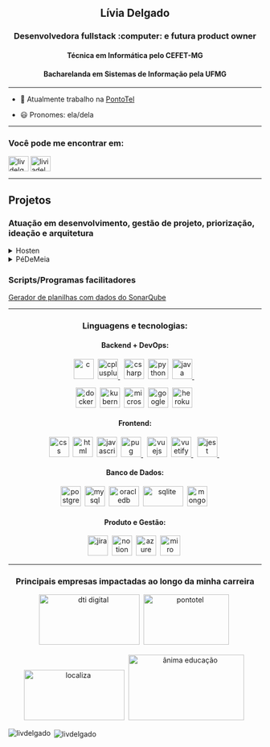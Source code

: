 <h2 align="center">Lívia Delgado</h2>
<h3 align="center">Desenvolvedora fullstack :computer: e futura product owner</h3>
<h4 align="center">Técnica em Informática pelo CEFET-MG</h4>
<h4 align="center">Bacharelanda em Sistemas de Informação pela UFMG</h4>

------------------------------------------------
- 🔭 Atualmente trabalho na [PontoTel](https://www.pontotel.com.br)

- :smiley: Pronomes: ela/dela
------------------------------------------------

<h3 align="left">Você pode me encontrar em:</h3>
<p align="left">
<a href="https://codepen.io/livdelgado" target="blank"><img align="center" src="https://cdn.jsdelivr.net/npm/simple-icons@3.0.1/icons/codepen.svg" alt="livdelgado" height="30" width="40" /></a>
<a href="https://linkedin.com/in/liviadelgado" target="blank"><img align="center" src="https://cdn.jsdelivr.net/npm/simple-icons@3.0.1/icons/linkedin.svg" alt="liviadelgado" height="30" width="40" /></a>
</p>

-----------------------------------------------
## Projetos

### Atuação em desenvolvimento, gestão de projeto, priorização, ideação e arquitetura
<details>
  <summary>Hosten</summary>
  
  Sistema de gestão interna de estabelecimentos de hospedagem (hotéis, pousadas, hostels, entre outros)
  
  Desenvolvido como Trabalho de Conclusão de Curso de Informática no CEFET-MG, em 2018, em conjunto com [Emanuela Amorim](https://github.com/emanuelaaj), [Joice Sena](https://github.com/joicesena) e [Nícolas Parreiras](https://github.com/niscolas). Logo por [Igor Martins](https://github.com/igormartins4)
  
  [Link do projeto no github](https://github.com/LivDelgado/hosten-tcc)
</details>

<details>
  <summary>PéDeMeia</summary>
  Aplicativo mobile de controle financeiro e educação financeira, que permite ao usuário trazer a experiência virtual gamificada, por meio do estabelecimento de metas e de conquistas, para a vida real, trocando suas moedas virtuais por produtos. Assim, ele aprende a economizar sabendo que está sempre ganhando com isso.
  
  
  Desenvolvido em conjunto com [Aline Cristina](https://github.com/AlineCristinaPinto), [Eduardo Cotta](https://github.com/EduardoCotta), [Igor Martins](https://github.com/igormartins4) e [Ruan Bertuce](https://github.com/RuanBertuce).
  
  
  Surgiu a ideia do PéDeMeia a partir do desafio proposto pela Flourish no [MegaHack 2.0](https://www.megahack.com.br/resultados-2-edicao/): incentivar jovens brasileiros a poupar, investir, e entender suas finanças. Ficamos em 5º lugar no desafio!
  
  Foram 11 dias de ideação, prototipagem, projeto e desenvolvimento. Uma experiência divertida e que rendeu muitas reflexões, muitas discussões e muitos feedbacks.

  #### Pitch
  [![Pitch Pé de Meia](http://img.youtube.com/vi/ThwEpCUbq9I/0.jpg)](http://www.youtube.com/watch?v=ThwEpCUbq9I)
</details>

### Scripts/Programas facilitadores
[Gerador de planilhas com dados do SonarQube](https://github.com/dtidigitalcrafters/sonarqube-spreadsheet-generator)


-----------------------------------------------
<h3 align="center">Linguagens e tecnologias:</h3>

<h4 align="center">Backend + DevOps:</h4>

<p align="center">
  <a href="https://www.cprogramming.com/" target="_blank"><img src="https://img.icons8.com/color/48/000000/c-programming.png" alt="c" width="40" height="40" /></a>&nbsp;
  <a href="https://www.w3schools.com/cpp/" target="_blank"> <img src="https://img.icons8.com/color/48/000000/c-plus-plus-logo.png" alt="cplusplus" width="40" height="40" /> </a>&nbsp;
  <a href="https://docs.microsoft.com/en-us/dotnet/csharp/" target="_blank"> <img src="https://img.icons8.com/color/48/000000/c-sharp-logo-2.png" alt="csharp" width="40" height="40" /></a>&nbsp;
  <a href="https://www.python.org/" target="_blank"><img src="https://img.icons8.com/color/64/000000/python.png" alt="python" width="40" height="40" /></a>&nbsp;
  <a href="https://www.java.com/pt-BR/" target="_blank"> <img src="https://img.icons8.com/dusk/64/000000/java-coffee-cup-logo.png" alt="java" width="40" height="40" /> </a>&nbsp;
</p>

<p align="center">
  <a href="https://www.docker.com/" target="_blank"> <img src="https://img.icons8.com/dusk/64/000000/docker.png" alt="docker" width="40" height="40" /></a>&nbsp;
  <a href="https://kubernetes.io/" target="_blank"><img src="https://img.icons8.com/color/48/000000/kubernetes.png" alt="kubernetes" width="40" height="40" /></a>&nbsp;
  <a href="https://azure.microsoft.com/en-us/" target="_blank"><img src="https://img.icons8.com/color/48/000000/azure-1.png" alt="microsoft azure" width="40" height="40" /></a>&nbsp;
  <a href="https://cloud.google.com/" target="_blank"><img src="https://img.icons8.com/fluent/48/000000/google-cloud.png" alt="google cloud" width="40" height="40" /></a>&nbsp;
  <a href="https://www.heroku.com/" target="_blank"><img src="https://img.icons8.com/color/48/000000/heroku.png" alt="heroku" width="40" height="40" /></a>&nbsp;
</p>


<h4 align="center">Frontend:</h4>
<p align="center">
  <a href="https://www.w3schools.com/css/" target="_blank"><img src="https://img.icons8.com/dusk/64/000000/css3.png" alt="css" width="40" height="40" /></a>&nbsp;
  <a href="https://www.w3schools.com/html/" target="_blank"><img src="https://img.icons8.com/dusk/64/000000/html-5.png" alt="html" width="40" height="40" /></a>&nbsp;
  <a href="https://www.heroku.com/" target="_blank"><img src="https://img.icons8.com/color/48/000000/javascript.png" alt="javascript" width="40" height="40" /></a>&nbsp;
  <a href="https://pugjs.org" target="_blank"> <img src="https://cdn.worldvectorlogo.com/logos/pug.svg" alt="pug" width="40" height="40" /> </a>&nbsp;
  <a href="https://vuejs.org/" target="_blank"><img src="https://img.icons8.com/color/48/000000/vue-js.png" alt="vuejs" width="40" height="40" /></a>&nbsp;
  <a href="https://vuetifyjs.com/en/" target="_blank"> <img src="https://bestofjs.org/logos/vuetify.svg" alt="vuetify" width="40" height="40"/> </a>&nbsp;
  <a href="https://jestjs.io" target="_blank"> <img src="https://www.vectorlogo.zone/logos/jestjsio/jestjsio-icon.svg" alt="jest" width="40" height="40"/> </a>&nbsp;
</p>

<h4 align="center">Banco de Dados:</h4>
<p align="center">
  <a href="https://www.postgresql.org/" target="_blank"><img src="https://img.icons8.com/color/48/000000/postgreesql.png" alt="postgresql" width="40" height="40" /></a>&nbsp;
  <a href="https://www.mysql.com/" target="_blank"><img src="https://img.icons8.com/ios-filled/50/000000/mysql-logo.png" alt="mysql" width="40" height="40" /></a>&nbsp;
  <a href="https://www.oracle.com/database/" target="_blank"><img src="https://img.icons8.com/color/48/000000/oracle-logo.png" alt="oracledb" width="60" height="40" /></a>&nbsp;
  <a href="https://www.sqlite.org/index.html" target="_blank"><img src="https://www.sqlite.org/images/sqlite370_banner.gif" alt="sqlite" width="80" height="40" /></a>&nbsp;
  <a href="https://www.mongodb.com/" target="_blank"><img src="https://img.icons8.com/color/48/000000/mongodb.png" alt="mongodb" width="40" height="40" /></a>&nbsp;
</p>

<h4 align="center">Produto e Gestão:</h4>
<p align="center">
  <a href="https://www.atlassian.com/software/jira" target="_blank"><img src="https://img.icons8.com/nolan/64/jira.png" alt="jira" width="40" height="40" /></a>&nbsp;
  <a href="https://www.notion.so/" target="_blank"><img src="https://img.icons8.com/nolan/64/notion.png" alt="notion" width="40" height="40" /></a>&nbsp;
  <a href="https://azure.microsoft.com/en-us/services/devops/" target="_blank"><img src="https://img.icons8.com/color/48/000000/azure-1.png" alt="azure devops/vsts" width="40" height="40" /></a>&nbsp;
  <a href="https://miro.com/" target="_blank"><img src="https://bit.ly/38hJBBp" alt="miro" width="40" height="40" /></a>&nbsp;
</p>

-------------------------------------------
<h3 align="center">Principais empresas impactadas ao longo da minha carreira</h3>
<p align="center" justify="center">
  <a href="https://www.dtidigital.com.br/" target="_blank"><img src="https://www.dtidigital.com.br/wp-content/uploads/2018/01/bloggif_5a5f5ebe6d4ed.jpeg" alt="dti digital" width="200" height="100" /></a>&nbsp;
  <a href="https://www.pontotel.com.br/" target="_blank"><img src="https://cdn.pontotel.com.br/wp-content/uploads/2020/05/gen_logo_26fffaab80f60db1b12ef1e67fd0f0c7.png" alt="pontotel" width="170" height="100" /></a>&nbsp;
  <br />
  <br />
  <a href="https://www.localiza.com/brasil/pt-br" target="_blank"><img src="https://upload.wikimedia.org/wikipedia/pt/c/c8/Logotipo_da_Localiza_em_2014.png" alt="localiza" width="200" height="100" /></a>&nbsp;
  <a href="https://animaeducacao.com.br/" target="_blank"><img src="https://monitordomercado.com.br/api/v1/image/large/1515090111055_2239edf0-f17c-11e7-a4d6-f3e584d73d12.jpg" alt="ânima educação" width="230" height="130" /></a>&nbsp;

</p>

<p><img align="left" src="https://github-readme-stats.vercel.app/api/top-langs?username=livdelgado&show_icons=true&locale=en&layout=compact" alt="livdelgado" /></p>
<p>&nbsp;<img align="center" src="https://github-readme-stats.vercel.app/api?username=livdelgado&show_icons=true&locale=en" alt="livdelgado" /></p>
